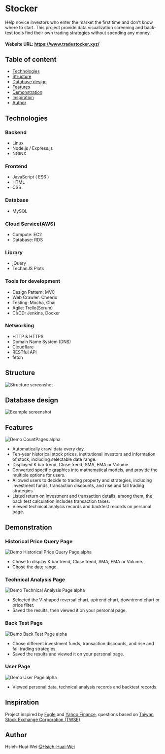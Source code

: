 # Stocker

Help novice investors who enter the market the first time and don’t know where to start. This project provide data visualization screening and back-test tools find their own trading strategies without spending any money.

#### Website URL: https://www.tradestocker.xyz/

## Table of content
* [Technologies](#Technologies)
* [Structure](#Structure)
* [Database design](#Database-design)
* [Features](#Features)
* [Demonstration](#Demonstration)
* [Inspiration](#Inspiration)
* [Author](#Author)

## Technologies

### Backend

* Linux
* Node.js / Express.js
* NGINX

### Frontend

* JavaScript ( ES6 )
* HTML
* CSS

### Database

* MySQL

### Cloud Service(AWS)

* Compute: EC2
* Database: RDS

### Library

* jQuery
* TechanJS Plots

### Tools for development

* Design Pattern:  MVC
* Web Crawler:  Cheerio
* Testing: Mocha, Chai
* Agile: Trello(Scrum)
* CI/CD: Jenkins, Docker

### Networking

* HTTP & HTTPS
* Domain Name System (DNS)
* Cloudflare
* RESTful API
* fetch

## Structure
![Structure screenshot](https://i.imgur.com/mnBIrna.png)

## Database design
![Example screenshot](https://i.imgur.com/ITlDiPa.png)

## Features
![Demo CountPages alpha](https://i.imgur.com/d16wVWe.png)
* Automatically crawl data every day.
* Ten-year historical stock prices, institutional investors and information of stock, including selectable date range.
* Displayed K bar trend, Close trend, SMA, EMA or Volume.
* Converted specific graphics into mathematical models, and provide the multiple options for users.
* Allowed users to decide to trading property and strategies, including investment funds, transaction discounts, and rise and fall trading strategies.
* Listed return on investment and transaction details, among them, the back test calculation includes transaction taxes.
* Viewed technical analysis records and backtest records on personal page.

## Demonstration

### Historical Price Query Page
![Demo Historical Price Query Page alpha](https://i.imgur.com/joXyXAu.gif)
* Chose to display K bar trend, Close trend, SMA, EMA or Volume.
* Chose the date range.

### Technical Analysis Page
![Demo Technical Analysis Page alpha](https://i.imgur.com/4mlA6Ke.gif)
* Selected the V-shaped reversal chart, uptrend chart, downtrend chart or price filter.
* Saved the results, then viewed it on your personal page.

### Back Test Page
![Demo Back Test Page alpha](https://i.imgur.com/8Y0u9Zb.gif)
* Chose different investment funds, transaction discounts, and rise and fall trading strategies.
* Saved the results and viewed it on your personal page.

### User Page
![Demo User Page alpha](https://i.imgur.com/oiyx2tD.gif)
* Viewed personal data, technical analysis records and backtest records.

## Inspiration
Project inspired by [Fugle](https://www.fugle.tw/) and [Yahoo Finance](hhttps://finance.yahoo.com/), questions based on [Taiwan Stock Exchange Corporation (TWSE) ](https://www.twse.com.tw/en/)

## Author
Hsieh-Huai-Wei [@Hsieh-Huai-Wei](https://github.com/Hsieh-Huai-Wei)

